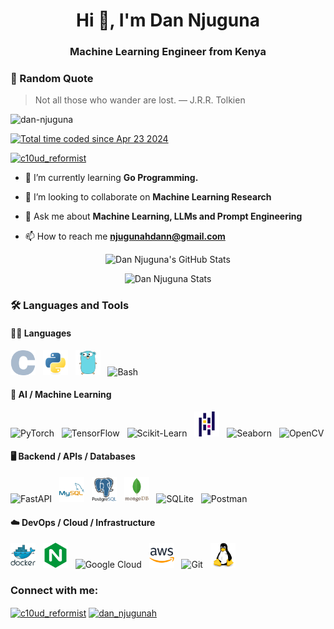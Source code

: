 <h1 align="center">Hi 👋, I'm Dan Njuguna</h1>
<h3 align="center">Machine Learning Engineer from Kenya</h3>

### 🤖 Random Quote

<!-- QUOTE_START -->
> Not all those who wander are lost. — J.R.R. Tolkien
<!-- QUOTE_END -->


<p align="left"> <img src="https://komarev.com/ghpvc/?username=dan-njuguna&label=Profile%20views&color=0e75b6&style=flat" alt="dan-njuguna" /> </p>

<!-- <p align="left"> <a href="https://github.com/ryo-ma/github-profile-trophy"><img src="https://github-profile-trophy.vercel.app/?username=dan-njuguna" alt="dan-njuguna" /></a> </p>  -->

<a href="https://wakatime.com/@60def35f-d5a8-4013-9e6c-262fba49efa6"><img src="https://wakatime.com/badge/user/60def35f-d5a8-4013-9e6c-262fba49efa6.svg" alt="Total time coded since Apr 23 2024" /></a>
<p align="left"> <a href="https://twitter.com/c10ud_reformist" target="blank"><img src="https://img.shields.io/twitter/follow/c10ud_reformist?logo=twitter&style=for-the-badge" alt="c10ud_reformist" /></a> </p>

- 🌱 I’m currently learning **Go Programming.**

- 👯 I’m looking to collaborate on **Machine Learning Research**

- 💬 Ask me about **Machine Learning, LLMs and Prompt Engineering**

- 📫 How to reach me **njugunahdann@gmail.com**

<p align="center">
  <img src="https://github-readme-stats.vercel.app/api?username=Dan-njuguna&show_icons=true&count_private=true&hide=issues&theme=radical" alt="Dan Njuguna's GitHub Stats" />
</p>

<!-- <p align="center">
  <img src="https://github-readme-stats.vercel.app/api/top-langs/?username=Dan-njuguna&layout=compact&theme=radical" alt="Dan Njuguna's Top Languages" />
</p>
-->


<!-- ![Dan-njuguna's Stats](https://github-readme-stats.vercel.app/api?username=Dan-njuguna&theme=vue-dark&show_icons=true&hide_border=false&count_private=true) -->
<p align='center'>
  <img src="https://github-readme-streak-stats.herokuapp.com/?user=Dan-njuguna&theme=vue-dark&hide_border=false" alt="Dan Njuguna Stats">
</p>
<!-- ![Dan-njuguna's Top Languages](https://github-readme-stats.vercel.app/api/top-langs/?username=Dan-njuguna&theme=vue-dark&show_icons=true&hide_border=false&layout=compact) -->

### 🛠️ Languages and Tools

#### 👨‍💻 Languages  
<p align="left">
  <img src="https://raw.githubusercontent.com/devicons/devicon/master/icons/c/c-original.svg" alt="C" width="40" height="40"/> &nbsp;
  <img src="https://raw.githubusercontent.com/devicons/devicon/master/icons/python/python-original.svg" alt="Python" width="40" height="40"/> &nbsp;
<!--  <img src="https://raw.githubusercontent.com/devicons/devicon/master/icons/javascript/javascript-original.svg" alt="JavaScript" width="40" height="40"/> &nbsp;
  <img src="https://raw.githubusercontent.com/devicons/devicon/master/icons/typescript/typescript-original.svg" alt="TypeScript" width="40" height="40"/> &nbsp;-->
  <img src="https://raw.githubusercontent.com/devicons/devicon/master/icons/go/go-original.svg" alt="Go" width="40" height="40"/> &nbsp;
  <img src="https://www.vectorlogo.zone/logos/gnu_bash/gnu_bash-icon.svg" alt="Bash" width="40" height="40"/>
</p>

#### 🧠 AI / Machine Learning  
<p align="left">
  <img src="https://www.vectorlogo.zone/logos/pytorch/pytorch-icon.svg" alt="PyTorch" width="40" height="40"/> &nbsp;
  <img src="https://www.vectorlogo.zone/logos/tensorflow/tensorflow-icon.svg" alt="TensorFlow" width="40" height="40"/> &nbsp;
  <img src="https://upload.wikimedia.org/wikipedia/commons/0/05/Scikit_learn_logo_small.svg" alt="Scikit-Learn" width="40" height="40"/> &nbsp;
  <img src="https://raw.githubusercontent.com/devicons/devicon/2ae2a900d2f041da66e950e4d48052658d850630/icons/pandas/pandas-original.svg" alt="Pandas" width="40" height="40"/> &nbsp;
  <img src="https://seaborn.pydata.org/_images/logo-mark-lightbg.svg" alt="Seaborn" width="40" height="40"/> &nbsp;
  <img src="https://www.vectorlogo.zone/logos/opencv/opencv-icon.svg" alt="OpenCV" width="40" height="40"/>
</p>

#### 🖥️ Backend / APIs / Databases  
<p align="left">
  <img src="https://cdn.jsdelivr.net/gh/devicons/devicon/icons/fastapi/fastapi-original.svg" alt="FastAPI" width="40" height="40"/> &nbsp;
<!--   <img src="https://raw.githubusercontent.com/devicons/devicon/master/icons/nodejs/nodejs-original-wordmark.svg" alt="Node.js" width="40" height="40"/> &nbsp; -->
  <img src="https://raw.githubusercontent.com/devicons/devicon/master/icons/mysql/mysql-original-wordmark.svg" alt="MySQL" width="40" height="40"/> &nbsp;
  <img src="https://raw.githubusercontent.com/devicons/devicon/master/icons/postgresql/postgresql-original-wordmark.svg" alt="PostgreSQL" width="40" height="40"/> &nbsp;
  <img src="https://raw.githubusercontent.com/devicons/devicon/master/icons/mongodb/mongodb-original-wordmark.svg" alt="MongoDB" width="40" height="40"/> &nbsp;
  <img src="https://www.vectorlogo.zone/logos/sqlite/sqlite-icon.svg" alt="SQLite" width="40" height="40"/> &nbsp;
  <img src="https://www.vectorlogo.zone/logos/getpostman/getpostman-icon.svg" alt="Postman" width="40" height="40"/>
</p>

#### ☁️ DevOps / Cloud / Infrastructure  
<p align="left">
  <img src="https://raw.githubusercontent.com/devicons/devicon/master/icons/docker/docker-original-wordmark.svg" alt="Docker" width="40" height="40"/> &nbsp;
  <img src="https://raw.githubusercontent.com/devicons/devicon/master/icons/nginx/nginx-original.svg" alt="Nginx" width="40" height="40"/> &nbsp;
  <img src="https://www.vectorlogo.zone/logos/google_cloud/google_cloud-icon.svg" alt="Google Cloud" width="40" height="40"/> &nbsp;
  <img src="https://raw.githubusercontent.com/devicons/devicon/master/icons/amazonwebservices/amazonwebservices-original-wordmark.svg" alt="AWS" width="40" height="40"/> &nbsp;
  <img src="https://www.vectorlogo.zone/logos/git-scm/git-scm-icon.svg" alt="Git" width="40" height="40"/> &nbsp;
  <img src="https://raw.githubusercontent.com/devicons/devicon/master/icons/linux/linux-original.svg" alt="Linux" width="40" height="40"/>
</p>



<h3 align="left">Connect with me:</h3>
<p align="left">
<a href="https://twitter.com/c10ud_reformist" target="blank"><img align="center" src="https://raw.githubusercontent.com/rahuldkjain/github-profile-readme-generator/master/src/images/icons/Social/twitter.svg" alt="c10ud_reformist" height="30" width="40" /></a>
<a href="https://instagram.com/dan_njugunah" target="blank"><img align="center" src="https://raw.githubusercontent.com/rahuldkjain/github-profile-readme-generator/master/src/images/icons/Social/instagram.svg" alt="dan_njugunah" height="30" width="40" /></a>
</p>

